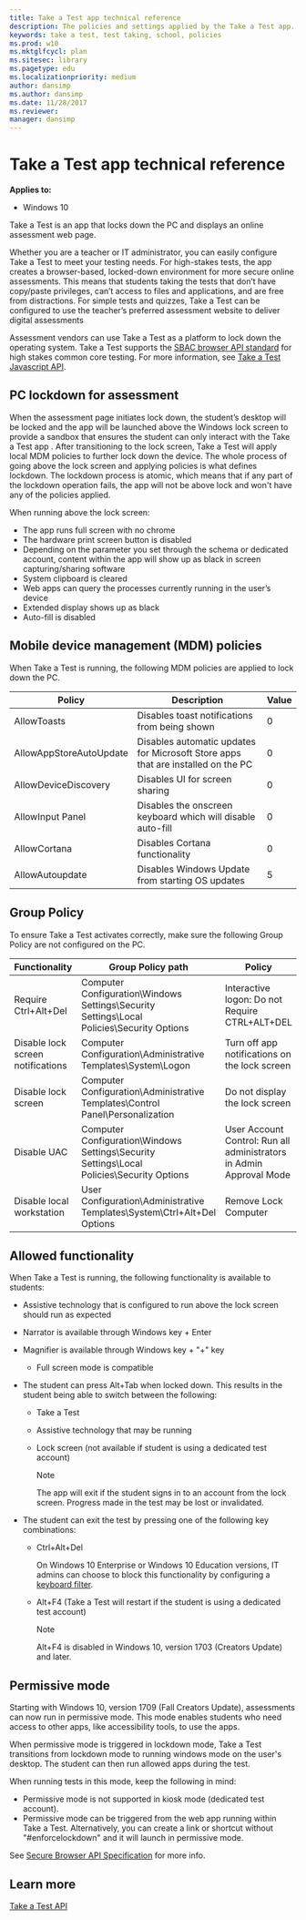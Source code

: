 ```yaml
---
title: Take a Test app technical reference
description: The policies and settings applied by the Take a Test app.
keywords: take a test, test taking, school, policies
ms.prod: w10
ms.mktglfcycl: plan
ms.sitesec: library
ms.pagetype: edu
ms.localizationpriority: medium
author: dansimp
ms.author: dansimp
ms.date: 11/28/2017
ms.reviewer:
manager: dansimp
---
```


# Take a Test app technical reference
**Applies to:**

-   Windows 10



Take a Test is an app that locks down the PC and displays an online assessment web page.

Whether you are a teacher or IT administrator, you can easily configure Take a Test to meet your testing needs. For high-stakes tests, the app creates a browser-based, locked-down environment for more secure online assessments. This means that students taking the tests that don’t have copy/paste privileges, can’t access to files and applications, and are free from distractions. For simple tests and quizzes, Take a Test can be configured to use the teacher’s preferred assessment website to deliver digital assessments

Assessment vendors can use Take a Test as a platform to lock down the operating system. Take a Test supports the [SBAC browser API standard](https://www.smarterapp.org/documents/SecureBrowserRequirementsSpecifications_0-3.pdf) for high stakes common core testing. For more information, see [Take a Test Javascript API](https://docs.microsoft.com/windows/uwp/apps-for-education/take-a-test-api).

## PC lockdown for assessment

 When the assessment page initiates lock down, the student’s desktop will be locked and the app will be launched above the Windows lock screen to provide a sandbox that ensures the student can only interact with the Take a Test app . After transitioning to the lock screen, Take a Test will apply local MDM policies to further lock down the device. The whole process of going above the lock screen and applying policies is what defines lockdown. The lockdown process is atomic, which means that if any part of the lockdown operation fails, the app will not be above lock and won't have any of the policies applied.

When running above the lock screen:
- The app runs full screen with no chrome
- The hardware print screen button is disabled
- Depending on the parameter you set through the schema or dedicated account, content within the app will show up as black in screen capturing/sharing software
- System clipboard is cleared
- Web apps can query the processes currently running in the user’s device
- Extended display shows up as black
- Auto-fill is disabled

## Mobile device management (MDM) policies

When Take a Test is running, the following MDM policies are applied to lock down the PC.

| Policy | Description | Value |
|---|---|---|
| AllowToasts | Disables toast notifications from being shown | 0 |
| AllowAppStoreAutoUpdate | Disables automatic updates for Microsoft Store apps that are installed on the PC | 0 |
| AllowDeviceDiscovery | Disables UI for screen sharing | 0 |
| AllowInput Panel | Disables the onscreen keyboard which will disable auto-fill | 0 |
| AllowCortana | Disables Cortana functionality | 0 |
| AllowAutoupdate | Disables Windows Update from starting OS updates | 5 |

## Group Policy

To ensure Take a Test activates correctly, make sure the following Group Policy are not configured on the PC.

| Functionality | Group Policy path | Policy |
| --- | --- | --- |
| Require Ctrl+Alt+Del | Computer Configuration\Windows Settings\Security Settings\Local Policies\Security Options | Interactive logon: Do not Require CTRL+ALT+DEL |
| Disable lock screen notifications | Computer Configuration\Administrative Templates\System\Logon | Turn off app notifications on the lock screen |
| Disable lock screen | Computer Configuration\Administrative Templates\Control Panel\Personalization | Do not display the lock screen |
| Disable UAC | Computer Configuration\Windows Settings\Security Settings\Local Policies\Security Options | User Account Control: Run all administrators in Admin Approval Mode |
| Disable local workstation | User Configuration\Administrative Templates\System\Ctrl+Alt+Del Options | Remove Lock Computer |

## Allowed functionality

When Take a Test is running, the following functionality is available to students:

- Assistive technology that is configured to run above the lock screen should run as expected
- Narrator is available through Windows key + Enter
- Magnifier is available through Windows key + "+" key

    - Full screen mode is compatible

- The student can press Alt+Tab when locked down. This results in the student being able to switch between the following:

    - Take a Test
    - Assistive technology that may be running
    - Lock screen (not available if student is using a dedicated test account)

        > [!NOTE]
        > The app will exit if the student signs in to an account from the lock screen. Progress made in the test may be lost or invalidated.

- The student can exit the test by pressing one of the following key combinations:

    - Ctrl+Alt+Del

        On Windows 10 Enterprise or Windows 10 Education versions, IT admins can choose to block this functionality by configuring a [keyboard filter](https://docs.microsoft.com/windows-hardware/customize/enterprise/keyboardfilter).

    - Alt+F4 (Take a Test will restart if the student is using a dedicated test account)

        > [!NOTE]
        > Alt+F4 is disabled in Windows 10, version 1703 (Creators Update) and later.

## Permissive mode

Starting with Windows 10, version 1709 (Fall Creators Update), assessments can now run in permissive mode. This mode enables students who need access to other apps, like accessibility tools, to use the apps.

When permissive mode is triggered in lockdown mode, Take a Test transitions from lockdown mode to running windows mode on the user's desktop. The student can then run allowed apps during the test.

When running tests in this mode, keep the following in mind:
- Permissive mode is not supported in kiosk mode (dedicated test account).
- Permissive mode can be triggered from the web app running within Take a Test. Alternatively, you can create a link or shortcut without "#enforcelockdown" and it will launch in permissive mode.

See [Secure Browser API Specification](https://github.com/SmarterApp/SB_BIRT/blob/master/irp/doc/req/SecureBrowserAPIspecification.md) for more info.

## Learn more

[Take a Test API](https://msdn.microsoft.com/windows/uwp/apps-for-education/take-a-test-api)

